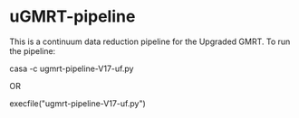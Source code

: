 # uGMRT-pipeline
This is a continuum data reduction pipeline for the Upgraded GMRT.
To run the pipeline:

casa -c ugmrt-pipeline-V17-uf.py

OR 

execfile("ugmrt-pipeline-V17-uf.py")
